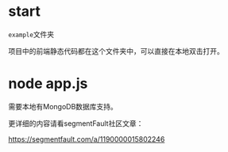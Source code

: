 # start

`example`文件夹

项目中的前端静态代码都在这个文件夹中，可以直接在本地双击打开。

# node app.js

需要本地有MongoDB数据库支持。

更详细的内容请看segmentFault社区文章：

https://segmentfault.com/a/1190000015802246
